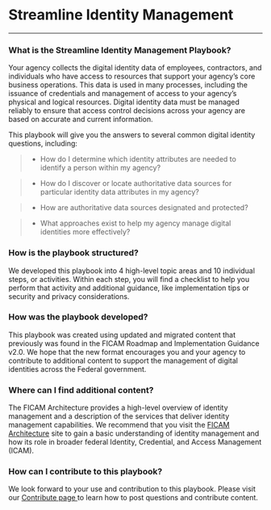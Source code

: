 <script src="https://use.fontawesome.com/e20c671b68.js"></script>

# Streamline Identity Management
----------------------------------------------------------------

### What is the Streamline Identity Management Playbook?

Your agency collects the digital identity data of employees, contractors, and individuals who have access to resources that support your agency’s core business operations. This data is used in many processes, including the issuance of credentials and management of access to your agency’s physical and logical resources. Digital identity data must be managed reliably to ensure that access control decisions across your agency are based on accurate and current information.

This playbook will give you the answers to several common digital identity questions, including:
	
> * How do I determine which identity attributes are needed to identify a person within my agency?

> * How do I discover or locate authoritative data sources for particular identity data attributes in my agency?

> * How are authoritative data sources designated and protected?

> * What approaches exist to help my agency manage digital identities more effectively?


### How is the playbook structured?

We developed this playbook into 4 high-level topic areas and 10 individual steps, or activities. Within each step, you will find a checklist to help you perform that activity and additional guidance, like implementation tips or security and privacy considerations.


### How was the playbook developed?

This playbook was created using updated and migrated content that previously was found in the FICAM Roadmap and Implementation Guidance v2.0. We hope that the new format encourages you and your agency to contribute to additional content to support the management of digital identities across the Federal government.


### Where can I find additional content?

The FICAM Architecture provides a high-level overview of identity management and a description of the services that deliver identity management capabilities. We recommend that you visit the <a href="http://gsa.github.io/ficam-arch/" target="_blank"> FICAM Architecture</a> site to gain a basic understanding of identity management and how its role in broader federal Identity, Credential, and Access Management (ICAM).


### How can I contribute to this playbook?

We look forward to your use and contribution to this playbook. Please visit our  <a href="http://bnbuckler.github.io/ficam-identity/contribute/" target =" _blank"> Contribute page </a> to learn how to post questions and contribute content.

